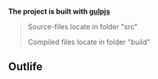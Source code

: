 **The project is built with [gulpjs](https://gulpjs.com/)** 

> Source-files locate in folder "src"
>
> Сompiled files locate in folder "build"

## Outlife


